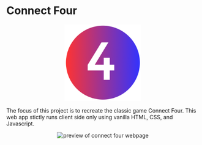 # Connect Four

<p align="center">
  <img src="./img/connect-four-icon.png" alt="connect four icon" width="200">
</p>

The focus of this project is to recreate the classic game Connect Four. This web app stictly runs client side only using vanilla HTML, CSS, and Javascript. 

<p align="center">
<img src="./img/example.png>" alt="preview of connect four webpage" width="700">
</p>